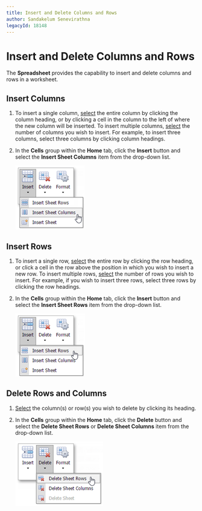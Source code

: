 ```yaml
---
title: Insert and Delete Columns and Rows
author: Sandakelum Senevirathna
legacyId: 18148
---
```

# Insert and Delete Columns and Rows 
The **Spreadsheet** provides the capability to insert and delete columns and rows in a worksheet.

## Insert Columns
1. To insert a single column, [select](../editing-cells/select-cells-or-cell-content.md) the entire column by clicking the column heading, or by clicking a cell in the column to the left of where the new column will be inserted. To insert multiple columns, [select](../editing-cells/select-cells-or-cell-content.md) the number of columns you wish to insert. For example, to insert three columns, select three columns by clicking column headings.
2. In the **Cells** group within the **Home** tab, click the **Insert** button and select the **Insert Sheet Columns** item from the drop-down list.
	
	![EUD_ASPxSpreadsheet_Home_InsertSheetColumns](../../../images/img26049.png)

## Insert Rows
1. To insert a single row, [select](../editing-cells/select-cells-or-cell-content.md) the entire row by clicking the row heading, or click a cell in the row above the position in which you wish to insert a new row. To insert multiple rows, [select](../editing-cells/select-cells-or-cell-content.md) the number of rows you wish to insert. For example, if you wish to insert three rows, select three rows by clicking the row headings.
2. In the **Cells** group within the **Home** tab, click the **Insert** button and select the **Insert Sheet Rows** item from the drop-down list.
	
	![EUD_ASPxSpreadsheet_Home_InsertSheetRows](../../../images/img26048.png)

## Delete Rows and Columns
1. [Select](../editing-cells/select-cells-or-cell-content.md) the column(s) or row(s) you wish to delete by clicking its heading.
2. In the **Cells** group within the **Home** tab, click the **Delete** button and select the **Delete Sheet Rows** or **Delete Sheet Columns** item from the drop-down list.
	
	![EUD_ASPxSpreadsheet_Home_DeleteSheetRows](../../../images/img26050.png)